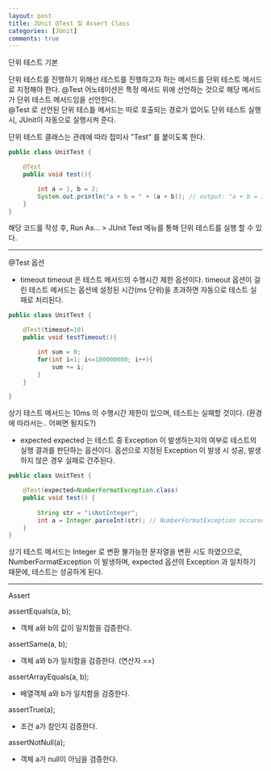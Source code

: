 ```yaml
---
layout: post
title: JUnit @Test 및 Assert Class
categories: [JUnit]
comments: true
---
```


단위 테스트 기본

단위 테스트를 진행하기 위해선 테스트를 진행하고자 하는 메서드를 단위 테스트 메서드로 지정해야 한다. @Test 어노테이션은 특정 메서드 위에 선언하는 것으로 해당 메서드가 단위 테스트 메서드임을 선언한다.  
@Test 로 선언된 단위 테스틑 메서드는 따로 호출되는 경로가 없어도 단위 테스트 실행 시, JUnit이 자동으로 실행시켜 준다.

단위 테스트 클래스는 관례에 따라 접미사 "Test" 를 붙이도록 한다.

``` java
public class UnitTest {

    @Test
    public void test(){

        int a = 1, b = 2;
        System.out.println("a + b = " + (a + b)); // output: "a + b = 3"
    }
}
```

해당 코드를 작성 후, Run As... > JUnit Test 메뉴를 통해 단위 테스트를 실행 할 수 있다.

-------------

@Test 옵션

- timeout
timeout 은 테스트 메서드의 수행시간 제한 옵션이다. timeout 옵션이 걸린 테스트 메서드는 옵션에 설정된 시간(ms 단위)을 초과하면 자동으로 테스트 실패로 처리된다.

``` java
public class UnitTest {

    @Test(timeout=10)
    public void testTimeout(){

        int sum = 0;
        for(int i=1; i<=100000000; i++){
            sum += i;
        }
    }

}
```

상기 테스트 메서드는 10ms 의 수행시간 제한이 있으며, 테스트는 실패할 것이다. (환경에 따라서는.. 어쩌면 될지도?)

- expected
expected 는 테스트 중 Exception 이 발생하는지의 여부로 테스트의 실행 결과를 판단하는 옵션이다.
옵션으로 지정된 Exception 이 발생 시 성공, 발생하지 않은 경우 실패로 간주된다.

``` java
public class UnitTest {

    @Test(expected=NumberFormatException.class)
    public void test() {
        
        String str = "isNotInteger";
        int a = Integer.parseInt(str); // NumberFormatException occured
    }
}
```

상기 테스트 메서드는 Integer 로 변환 불가능한 문자열을 변환 시도 하였으므로, NumberFormatException 이 발생하며, expected 옵션의 Exception 과 일치하기 때문에, 테스트는 성공하게 된다.

-------------

Assert

assertEquals(a, b);
- 객체 a와 b의 값이 일치함을 검증한다.

assertSame(a, b);
- 객체 a와 b가 일치함을 검증한다. (연산자 ==)

assertArrayEquals(a, b);
- 배열객체 a와 b가 일치함을 검증한다.

assertTrue(a);
- 조건 a가 참인지 검증한다.

assertNotNull(a);
- 객체 a가 null이 아님을 검증한다.

